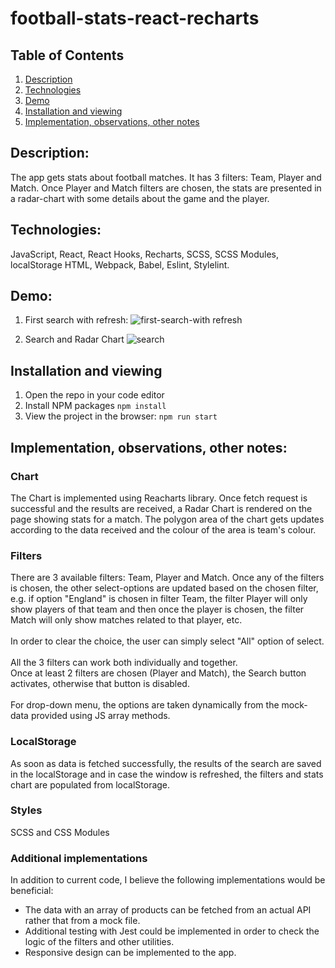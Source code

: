 # football-stats-react-recharts

## Table of Contents
1. [Description](#description)
2. [Technologies](#technologies)
3. [Demo](#demo)
4. [Installation and viewing](#installation-and-viewing)
5. [Implementation, observations, other notes](#implementation-observations-other-notes)


## Description:
The app gets stats about football matches. It has 3 filters: Team, Player and Match. Once Player and Match filters are chosen, the stats are presented in a radar-chart with some details about the game and the player.

## Technologies:
JavaScript, React, React Hooks, Recharts, SCSS, SCSS Modules, localStorage HTML, Webpack, Babel, Eslint, Stylelint.

## Demo:
1. First search with refresh:
![first-search-with refresh](https://user-images.githubusercontent.com/66952678/113122943-066cf980-920c-11eb-9510-e1a715f591ea.gif)

2. Search and Radar Chart
![search](https://user-images.githubusercontent.com/66952678/113123322-62d01900-920c-11eb-9b09-6d093d245735.gif)

## Installation and viewing
1. Open the repo in your code editor
2. Install NPM packages `npm install`
3. View the project in the browser: `npm run start`

## Implementation, observations, other notes:

### Chart
The Chart is implemented using Reacharts library. Once fetch request is successful and the results are received, a Radar Chart is rendered on the page showing stats for a match. The polygon area of the chart gets updates according to the data received and the colour of the area is team's colour.

### Filters
There are 3 available filters: Team, Player and Match. Once any of the filters is chosen, the other select-options are updated based on the chosen filter, e.g. if option "England" is chosen in filter Team, the filter Player will only show players of that team and then once the player is chosen, the filter Match will only show matches related to that player, etc.
</br>
</br>
In order to clear the choice, the user can simply select "All" option of select.
</br>
</br>
All the 3 filters can work both individually and together.
</br>
Once at least 2 filters are chosen (Player and Match), the Search button activates, otherwise that button is disabled.
</br>
</br>
For drop-down menu, the options are taken dynamically from the mock-data provided using JS array methods.

### LocalStorage
As soon as data is fetched successfully, the results of the search are saved in the localStorage and in case the window is refreshed, the filters and stats chart are populated from localStorage.

### Styles
SCSS and CSS Modules

### Additional implementations
In addition to current code, I believe the following implementations would be beneficial:</br>
- The data with an array of products can be fetched from an actual API rather that from a mock file.
- Additional testing with Jest could be implemented in order to check the logic of the filters and other utilities.
- Responsive design can be implemented to the app.
